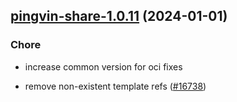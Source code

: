 

## [pingvin-share-1.0.11](https://github.com/truecharts/charts/compare/pingvin-share-1.0.10...pingvin-share-1.0.11) (2024-01-01)

### Chore



- increase common version for oci fixes

- remove non-existent template refs ([#16738](https://github.com/truecharts/charts/issues/16738))
